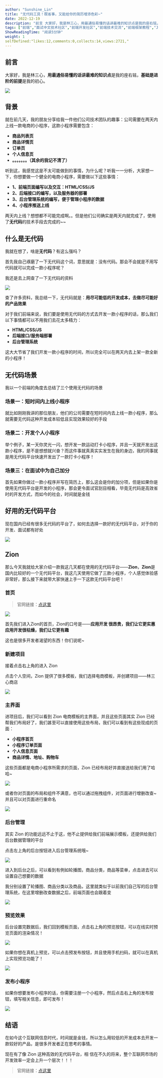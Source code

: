 ```yaml
---
author: "Sunshine_Lin"
title: "无代码工具！既省事，又能给你的简历增添色彩~"
date: 2022-12-19
description: "前言 大家好，我是林三心，用最通俗易懂的话讲最难的知识点是我的座右铭，基础是进阶的前提是我的初心。 背景 就在前几天，我的朋友分享给我一件他们公司技术团队的趣事：公司需要在两天内上线一款电商的小程序，"
tags: ["前端","面试中文技术社区","前端开发社区","前端技术交流","前端框架教程","JavaScript 学习资源","CSS 技巧与最佳实践","HTML5 最新动态","前端工程师职业发展","开源前端项目","前端技术趋势"]
ShowReadingTime: "阅读5分钟"
weight: 1
selfDefined:"likes:12,comments:0,collects:14,views:2721,"
---
```

前言
--

大家好，我是林三心，**用最通俗易懂的话讲最难的知识点**是我的座右铭，**基础是进阶的前提**是我的初心。

![](/images/jueJin/01510ef5a05b419.png)

背景
--

就在前几天，我的朋友分享给我一件他们公司技术团队的趣事：公司需要在两天内上线一款电商的小程序，这款小程序需要包含：

*   **商品列表页**
*   **商品详情页**
*   **订单页**
*   **个人信息页**
*   **。。。。。。。（其余的我记不清了）**

听到这，我感觉这是不太可能做到的事情，为什么呢？听我一一分析，大家想一下，你想要做一个健全的电商小程序，需要做以下这些事情：

*   **1、前端页面编写以及交互：HTML/CSS/JS**
*   **2、后端接口的编写，以及服务器的部署**
*   **3、后台管理系统的编写，便于管理小程序的数据**
*   **4、小程序推送上线**

两天内上线？想想都不可能完成啊。。但是他们公司确实是两天内就完成了，使用了**无代码**的技术手段去完成的~~

什么是无代码
------

我就在想了，啥是**无代码**？有这么强吗？

首先我自己琢磨了一下无代码这个词，意思就是：没有代码。那会不会就是不用写代码就可以完成一款小程序呢？

我还是去上网查了一下无代码的资料

![](/images/jueJin/65b522ab8cfb47a.png)

查了许多资料，我总结一下，无代码就是：**用尽可能低的开发成本，去做尽可能好的产品效果**

对于我们前端来说，我们要是使用无代码的方式去开发一款小程序的话，那么我们以下事情都可以不用我们去花太多精力：

*   **HTML/CSS/JS**
*   **后端接口/服务端部署**
*   **后台管理系统**

这大大节省了我们开发一款小程序的时间，所以完全可以在两天内去上架一款全新的小程序！

无代码场景
-----

我以一个前端的角度去总结了三个使用无代码的场景

### 场景一：短时间内上线小程序

就比如刚刚我讲的那位朋友，他们的公司需要在短时间内去上线一款小程序，那么就需要无代码这种开发成本较低且实现效果较好的手段

### 场景二：开发个人小程序

举个例子，某一天你灵光一闪，想开发一款运动打卡小程序，并且一天就开发出这款小程序，是不是想想就兴奋？而这件事就真真实实发生在我的身边，我的同事就是用无代码平台快速开发出了一款打卡小程序！

### 场景三：在面试中为自己加分

首先如果你做过一款小程序并写在简历上，那么这会是你的加分项，但是如果你是使用无代码平台是开发的小程序，那会更令面试官刮目相看，毕竟无代码是高效省时的开发方式，而如今的社会，时间就是金钱

好用的无代码平台
--------

现在国内已经有很多无代码的平台了，如何去选择一款好的无代码平台，对于你的开发、面试都有好处

![](/images/jueJin/010c3cb3881b408.png)

Zion
----

那么今天我就给大家介绍一款我这几天都在使用的无代码平台——**Zion**，**Zion**是国内比较好的一个无代码平台，我这几天使用它做了三款小程序，个人感觉体验感非常好，那么接下来就带大家快速上手一下这款无代码平台吧！

### 首页

> 官网链接：[点这里](https://link.juejin.cn?target=https%3A%2F%2Fwww.functorz.com%2F%3Fchannel%3Dlsx "https://www.functorz.com/?channel=lsx")

![](/images/jueJin/11ea6997d8f24a9.png)

首先我们进入Zion的首页，Zion的口号是——**应用开发 很昂贵，我们让它更实惠 应用开发很枯燥，我们让它更有趣**

这也是很多开发者渴望的东西！你们说呢~

### 新建项目

接着点击右上角的进入 Zion

点击个人空间，Zion 提供了很多模板，我们选择电商模板，并创建项目——林三心商店

![](/images/jueJin/9551779ee475491.png)

### 主界面

进项目后，我们可以看到 Zion 电商模板的主界面，并且这些页面其实 Zion 已经帮我们布局好了，我们甚至可以直接使用这些布局，我们可以看到有这些现成的页面：

*   **小程序首页**
*   **小程序订单页面**
*   **个人信息页面**
*   **商品详情、地址、购物车**

这些页面都是电商小程序所需求的页面，Zion 已经布局好并直接送给我们用了哈哈~

![](/images/jueJin/f90abee837fa4d8.png)

或者你对页面的布局和组件不满意，也可以通过拖拽组件，对页面进行增删改查~并且可以对页面进行重命名

![](/images/jueJin/8db34663bbba407.png)

### 后台管理

其实 Zion 的功能远远不止于这，他不止提供给我们前端展示模板，还提供给我们后台数据管理的平台

点击左上角的后台按钮进入后台管理系统哦~

![](/images/jueJin/bf189cb61eda435.png)

进入到后台之后，可以看到有例如轮播图，商品分类，商品等菜单，点击进去可以设置自己想要的数据

我分别设置了轮播图、商品分类以及商品，这里就类似于以前我们自己写的后台管理系统，在这里增删改查数据之后，前端页面也会跟着变

![](/images/jueJin/9c29f3fb191a44d.png)

### 预览效果

后台设置完数据后，我们回到模板页面，点击右上角的预览按钮，可以在线实时预览页面的渲染情况！

![](/images/jueJin/5b510742cdb2474.png)

如果你想在真机上预览，可以点击预发布按钮，并且使用手机扫码，就可以在真机上实现预览功能了！

![](/images/jueJin/6af0918ded9e4d4.png)

### 发布小程序

如果你想要发布小程序的话，你需要注册一个小程序，然后点击右上角的发布按钮，填写相关信息，即可发布！

![](/images/jueJin/3a90a82e3d3d461.png)

结语
--

在如今这个互联网信息时代，时间就是金钱，所以怎么用较低的开发成本去开发一款较好的产品，是很多开发者正在思考的事情。

现在有了像 Zion 这种高效的无代码平台，相 信在不久的将来，整个互联网市场的开发效率一定会上升一个层次！！！

> 官网链接：[点这里](https://link.juejin.cn?target=https%3A%2F%2Fwww.functorz.com%2F%3Fchannel%3Dlsx "https://www.functorz.com/?channel=lsx")